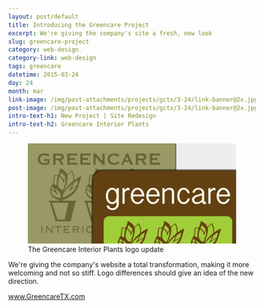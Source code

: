 ```yaml
---
layout: post/default
title: Introducing the Greencare Project
excerpt: We're giving the company's site a fresh, new look
slug: greencare-project
category: web-design
category-link: web-design
tags: greencare
datetime: 2015-03-24
day: 24
month: mar
link-image: /img/post-attachments/projects/gctx/3-24/link-banner@2x.jpg
post-image: /img/post-attachments/projects/gctx/3-24/link-banner@2x.jpg
intro-text-h1: New Project | Site Redesign
intro-text-h2: Greencare Interior Plants
---
```

<article id="greencare-project">
	<div class="row side-padding">
		<figure>
			<img src="/img/post-attachments/projects/gctx/3-24/link-banner@2x.jpg" alt="The Greencare Interior Plants logo update">
			<figcaption>The Greencare Interior Plants logo update</figcaption>
		</figure>
		<div class="verbiage">
			<p>We're giving the company's website a total transformation, making it more welcoming and not so stiff. Logo differences should give an idea of the new direction.</p>
			<a href="http://greencaretx.com" class="underlined" target="_blank">www.GreencareTX.com</a>
		</div>
	</div>
</article>